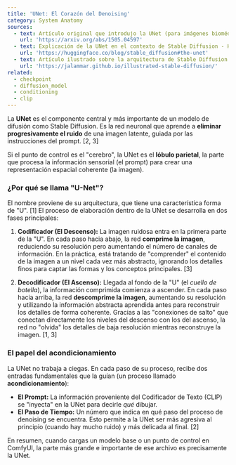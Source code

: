 ```yaml
---
title: 'UNet: El Corazón del Denoising'
category: System Anatomy
sources:
  - text: Artículo original que introdujo la UNet (para imágenes biomédicas)
    url: 'https://arxiv.org/abs/1505.04597'
  - text: Explicación de la UNet en el contexto de Stable Diffusion - Hugging Face
    url: 'https://huggingface.co/blog/stable_diffusion#the-unet'
  - text: Artículo ilustrado sobre la arquitectura de Stable Diffusion
    url: 'https://jalammar.github.io/illustrated-stable-diffusion/'
related:
  - checkpoint
  - diffusion_model
  - conditioning
  - clip
---
```


La **UNet** es el componente central y más importante de un modelo de difusión como Stable Diffusion. Es la red neuronal que aprende a **eliminar progresivamente el ruido** de una imagen latente, guiada por las instrucciones del prompt. [2, 3]

Si el punto de control es el "cerebro", la UNet es el **lóbulo parietal**, la parte que procesa la información sensorial (el prompt) para crear una representación espacial coherente (la imagen).

### ¿Por qué se llama "U-Net"?

El nombre proviene de su arquitectura, que tiene una característica forma de "U". [1] El proceso de elaboración dentro de la UNet se desarrolla en dos fases principales:

1.  **Codificador (El Descenso):**
    La imagen ruidosa entra en la primera parte de la "U". En cada paso hacia abajo, la red **comprime la imagen**, reduciendo su resolución pero aumentando el número de canales de información. En la práctica, está tratando de "comprender" el contenido de la imagen a un nivel cada vez más abstracto, ignorando los detalles finos para captar las formas y los conceptos principales. [3]

2.  **Decodificador (El Ascenso):**
    Llegada al fondo de la "U" (el *cuello de botella*), la información comprimida comienza a ascender. En cada paso hacia arriba, la red **descomprime la imagen**, aumentando su resolución y utilizando la información abstracta aprendida antes para reconstruir los detalles de forma coherente. Gracias a las "conexiones de salto" que conectan directamente los niveles del descenso con los del ascenso, la red no "olvida" los detalles de baja resolución mientras reconstruye la imagen. [1, 3]

### El papel del acondicionamiento

La UNet no trabaja a ciegas. En cada paso de su proceso, recibe dos entradas fundamentales que la guían (un proceso llamado **acondicionamiento**):
- **El Prompt:** La información proveniente del Codificador de Texto (CLIP) se "inyecta" en la UNet para decirle *qué* dibujar.
- **El Paso de Tiempo:** Un número que indica en qué paso del proceso de denoising se encuentra. Esto permite a la UNet ser más agresiva al principio (cuando hay mucho ruido) y más delicada al final. [2]

En resumen, cuando cargas un modelo base o un punto de control en ComfyUI, la parte más grande e importante de ese archivo es precisamente la UNet.
